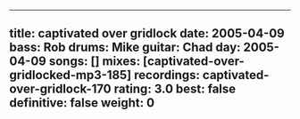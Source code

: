
---
title: captivated over gridlock
date: 2005-04-09
bass:	Rob
drums:	Mike
guitar:	Chad
day: 2005-04-09
songs: []
mixes: [captivated-over-gridlocked-mp3-185]
recordings: captivated-over-gridlock-170
rating: 3.0
best: false
definitive: false
weight: 0
---
